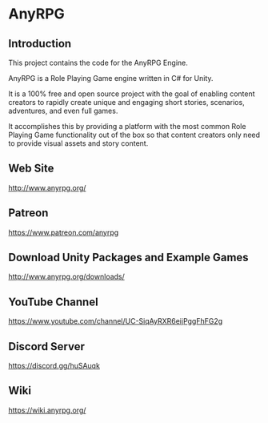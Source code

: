 # AnyRPG

## Introduction

This project contains the code for the AnyRPG Engine.

AnyRPG is a Role Playing Game engine written in C# for Unity.

It is a 100% free and open source project with the goal of enabling content creators to rapidly create unique and engaging short stories, scenarios, adventures, and even full games.

It accomplishes this by providing a platform with the most common Role Playing Game functionality out of the box so that content creators only need to provide visual assets and story content.

## Web Site

http://www.anyrpg.org/

## Patreon

https://www.patreon.com/anyrpg

## Download Unity Packages and Example Games

http://www.anyrpg.org/downloads/

## YouTube Channel

https://www.youtube.com/channel/UC-SiqAyRXR6eijPggFhFG2g

## Discord Server

https://discord.gg/huSAuqk

## Wiki

https://wiki.anyrpg.org/